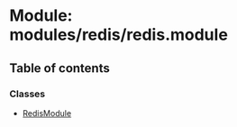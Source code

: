 # Module: modules/redis/redis.module

## Table of contents

### Classes

- [RedisModule](../classes/modules_redis_redis_module.RedisModule.md)
